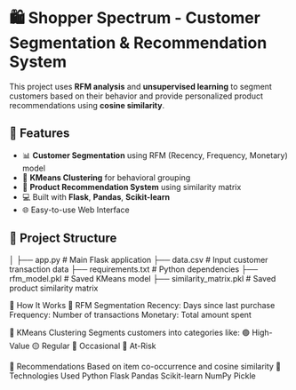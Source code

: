 # 🛍️ Shopper Spectrum - Customer Segmentation & Recommendation System

This project uses **RFM analysis** and **unsupervised learning** to segment customers based on their behavior and provide personalized product recommendations using **cosine similarity**.

## 📌 Features

- 📊 **Customer Segmentation** using RFM (Recency, Frequency, Monetary) model
- 🤖 **KMeans Clustering** for behavioral grouping
- 🧠 **Product Recommendation System** using similarity matrix
- 💻 Built with **Flask**, **Pandas**, **Scikit-learn**
- 🌐 Easy-to-use Web Interface

## 📁 Project Structure
│
├── app.py # Main Flask application
├── data.csv # Input customer transaction data
├── requirements.txt # Python dependencies
├── rfm_model.pkl # Saved KMeans model
├── similarity_matrix.pkl # Saved product similarity matrix

🧪 How It Works
🎯 RFM Segmentation
Recency: Days since last purchase
Frequency: Number of transactions
Monetary: Total amount spent

🧩 KMeans Clustering
Segments customers into categories like:
🟢 High-Value
🟡 Regular
🔵 Occasional
🔴 At-Risk

🛒 Recommendations
Based on item co-occurrence and cosine similarity
🧠 Technologies Used
Python
Flask
Pandas
Scikit-learn
NumPy
Pickle
